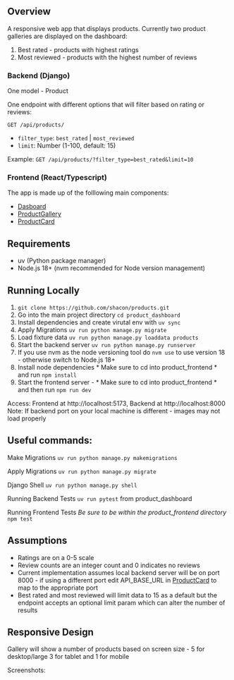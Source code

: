 
## Overview

A responsive web app that displays products. Currently two product galleries are displayed on the dashboard:
1. Best rated - products with highest ratings
2. Most reviewed - products with the highest number of reviews

### Backend (Django)

One model - Product

One endpoint with different options that will filter based on rating or reviews:

`GET /api/products/`
- `filter_type`: `best_rated` | `most_reviewed`
- `limit`: Number (1-100, default: 15)

Example: `GET /api/products/?filter_type=best_rated&limit=10`

### Frontend (React/Typescript)

The app is made up of the folllowing main components:
- [Dasboard](product_frontend/src/ProductDashboard/ProductDashboard.tsx)
- [ProductGallery](product_frontend/src/ProductGallery/ProductGallery.tsx)
- [ProductCard](product_frontend/src/ProductCard/ProductCard.tsx)


## Requirements

- uv (Python package manager)
- Node.js 18+ (nvm recommended for Node version management)


## Running Locally

1. `git clone https://github.com/shacon/products.git`
2. Go into the main project directory `cd product_dashboard`
3. Install dependencies and create virutal env with `uv sync`
4. Apply Migrations `uv run python manage.py migrate`
5. Load fixture data `uv run python manage.py loaddata products`
6. Start the backend server `uv run python manage.py runserver`
7. If you use nvm as the node versioning tool do `nvm use` to use version 18 - otherwise switch to Node.js 18+
8. Install node dependencies * Make sure to cd into product_frontend * and run `npm install`
9. Start the frontend server - * Make sure to cd into product_frontend * and then run `npm run dev`

Access: Frontend at http://localhost:5173, Backend at http://localhost:8000
Note: If backend port on your local machine is different - images may not load properly

## Useful commands:

Make Migrations
`uv run python manage.py makemigrations`

Apply Migrations
`uv run python manage.py migrate`

Django Shell
`uv run python manage.py shell`

Running Backend Tests
`uv run pytest` from product_dashboard

Running Frontend Tests
*Be sure to be within the product_frontend directory*
`npm test`


## Assumptions
- Ratings are on a 0-5 scale
- Review counts are an integer count and 0 indicates no reviews
- Current implementation assumes local backend server will be on port 8000 - if using a different port edit API_BASE_URL in [ProductCard](product_frontend/src/ProductCard/ProductCard.tsx) to map to the appropriate port
- Best rated and most reviewed will limit data to 15 as a default but the endpoint accepts an optional limit param which can alter the number of results


## Responsive Design

Gallery will show a number of products based on screen size - 5 for desktop/large 3 for tablet and 1 for mobile

Screenshots:


